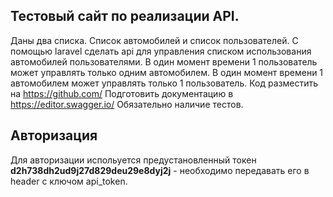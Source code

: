 ## Тестовый сайт по реализации API.

Даны два списка. Список автомобилей и список пользователей.
C помощью laravel сделать api для управления списком использования автомобилей пользователями.
В один момент времени 1 пользователь может управлять только одним автомобилем. В один момент времени 1 автомобилем может управлять только 1 пользователь.
Код разместить на https://github.com/
Подготовить документацию в https://editor.swagger.io/
Обязательно наличие тестов.

## Авторизация

Для авторизации испольуется предустановленный токен <b>d2h738dh2ud9j27d829deu29e8dyj2j</b> - необходимо передавать его в header с ключом api_token.
